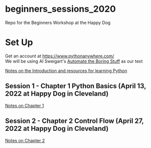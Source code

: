# beginners_sessions_2020
Repo for the Beginners Workshop at the Happy Dog


# Set Up
Get an account at https://www.pythonanywhere.com/  
We will be using  Al Sweigart's [Automate the Boring Stuff](https://automatetheboringstuff.com/) as our text  

[Notes on the Introduction and resources for learning Python](https://github.com/CLEPyLadies/book-club/blob/a3c9d9e6d8ceebdcec7133836b1e99cab3c5ceb7/Automate-the-Boring-Stuff/ch0.md)

## Session 1 - Chapter 1  Python Basics (April 13, 2022 at Happy Dog in Cleveland)
[Notes on Chapter 1 ](https://github.com/CLEPyLadies/book-club/blob/a3c9d9e6d8ceebdcec7133836b1e99cab3c5ceb7/Automate-the-Boring-Stuff/ch1-2.md)




## Session 2 - Chapter 2 Control Flow (April 27, 2022 at Happy Dog in Cleveland)
[Notes on Chapter 2](https://github.com/CLEPyLadies/book-club/blob/a3c9d9e6d8ceebdcec7133836b1e99cab3c5ceb7/Automate-the-Boring-Stuff/ch1-2.md)

